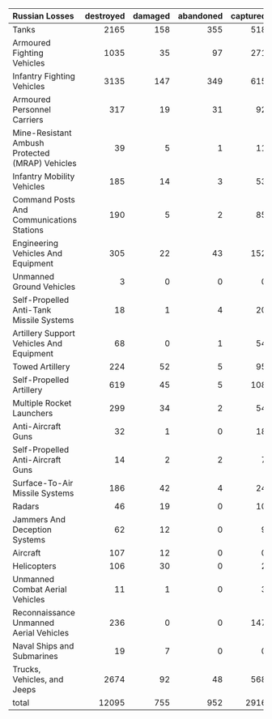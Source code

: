 | Russian Losses                                   |   destroyed |   damaged |   abandoned |   captured |   total |
|:-------------------------------------------------|------------:|----------:|------------:|-----------:|--------:|
| Tanks                                            |        2165 |       158 |         355 |        518 |    3196 |
| Armoured Fighting Vehicles                       |        1035 |        35 |          97 |        271 |    1438 |
| Infantry Fighting Vehicles                       |        3135 |       147 |         349 |        615 |    4246 |
| Armoured Personnel Carriers                      |         317 |        19 |          31 |         92 |     459 |
| Mine-Resistant Ambush Protected  (MRAP) Vehicles |          39 |         5 |           1 |         11 |      56 |
| Infantry Mobility Vehicles                       |         185 |        14 |           3 |         53 |     255 |
| Command Posts And Communications Stations        |         190 |         5 |           2 |         85 |     282 |
| Engineering Vehicles And Equipment               |         305 |        22 |          43 |        152 |     522 |
| Unmanned Ground Vehicles                         |           3 |         0 |           0 |          0 |       3 |
| Self-Propelled Anti-Tank Missile Systems         |          18 |         1 |           4 |         20 |      43 |
| Artillery Support Vehicles And Equipment         |          68 |         0 |           1 |         54 |     123 |
| Towed Artillery                                  |         224 |        52 |           5 |         95 |     376 |
| Self-Propelled Artillery                         |         619 |        45 |           5 |        108 |     777 |
| Multiple Rocket Launchers                        |         299 |        34 |           2 |         54 |     389 |
| Anti-Aircraft Guns                               |          32 |         1 |           0 |         18 |      51 |
| Self-Propelled Anti-Aircraft Guns                |          14 |         2 |           2 |          7 |      25 |
| Surface-To-Air Missile Systems                   |         186 |        42 |           4 |         24 |     256 |
| Radars                                           |          46 |        19 |           0 |         10 |      75 |
| Jammers And Deception Systems                    |          62 |        12 |           0 |          9 |      83 |
| Aircraft                                         |         107 |        12 |           0 |          0 |     119 |
| Helicopters                                      |         106 |        30 |           0 |          2 |     138 |
| Unmanned Combat Aerial Vehicles                  |          11 |         1 |           0 |          3 |      15 |
| Reconnaissance Unmanned Aerial Vehicles          |         236 |         0 |           0 |        147 |     383 |
| Naval Ships and Submarines                       |          19 |         7 |           0 |          0 |      26 |
| Trucks, Vehicles, and Jeeps                      |        2674 |        92 |          48 |        568 |    3382 |
| total                                            |       12095 |       755 |         952 |       2916 |   16718 |